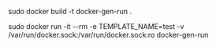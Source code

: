 
sudo docker build -t docker-gen-run .

sudo docker run -it --rm -e TEMPLATE_NAME=test -v /var/run/docker.sock:/var/run/docker.sock:ro docker-gen-run 

